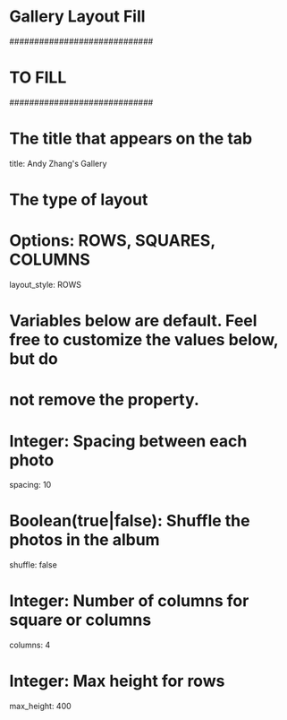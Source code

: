 # Gallery Layout Fill

#############################
#        TO FILL            #
#############################

# The title that appears on the tab
title: Andy Zhang's Gallery

# The type of layout
# Options: ROWS, SQUARES, COLUMNS
layout_style: ROWS

# Variables below are default. Feel free to customize the values below, but do
# not remove the property.

# Integer: Spacing between each photo
spacing: 10

# Boolean(true|false): Shuffle the photos in the album
shuffle: false

# Integer: Number of columns for square or columns
columns: 4

# Integer: Max height for rows
max_height: 400